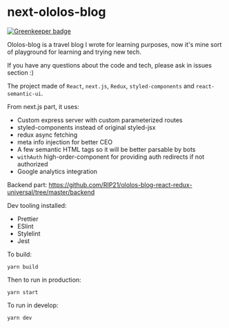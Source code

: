 # next-ololos-blog 

[![Greenkeeper badge](https://badges.greenkeeper.io/RIP21/next-ololos-blog.svg)](https://greenkeeper.io/)  

Ololos-blog is a travel blog I wrote for learning purposes, now it's mine sort of playground for learning and trying new tech.

If you have any questions about the code and tech, please ask in issues section :) 

The project made of `React`, `next.js`, `Redux`, `styled-components` and `react-semantic-ui`. 

From next.js part, it uses: 
- Custom express server with custom parameterized routes
- styled-components instead of original styled-jsx
- redux async fetching
- meta info injection for better CEO
- A few semantic HTML tags so it will be better parsable by bots
- `withAuth` high-order-component for providing auth redirects if not authorized
- Google analytics integration

Backend part: https://github.com/RIP21/ololos-blog-react-redux-universal/tree/master/backend


Dev tooling installed:
- Prettier
- ESlint
- Stylelint
- Jest

To build:
```
yarn build
```
Then to run in production:
```
yarn start
```

To run in develop:
```
yarn dev
```


